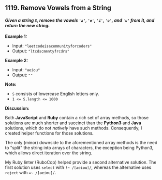 ## 1119. Remove Vowels from a String

#### _Given a string ```S```, remove the vowels ```'a'```, ```'e'```, ```'i'```, ```'o'```, and ```'u'``` from it, and return the new string._



**Example 1:**

-   Input: ```"leetcodeisacommunityforcoders"```
-   Output: ```"ltcdscmmntyfrcdrs"```

**Example 2:**

-   Input: ```"aeiou"```
-   Output: ```""```

**Note:**

-   ```S``` consists of lowercase English letters only.
-   ```1 <= S.length <= 1000```

**Discussion:**

Both **JavaScript** and **Ruby** contain a rich set of array methods, so those solutions are much shorter and succinct than the **Python3** and **Java** solutions, which do not _natively_ have such methods. Consequently, I created helper functions for those solutions.

The only (minor) downside to the aforementioned array methods is the need to "split" the string into arrays of characters, the exception being Python3, which allows direct iteration over the string.

My Ruby linter (RuboCop) helped provide a second alternative solution. The first solution uses ```select``` with ```!~ /[aeiou]/```, whereas the alternative uses ```reject``` with ```=~ /[aeiou]/```.
